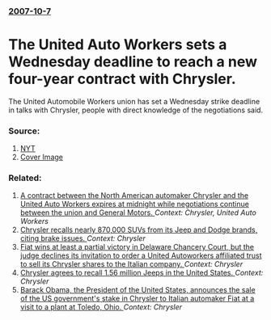 ### [2007-10-7](/news/2007/10/7/index.md)

#  The United Auto Workers sets a Wednesday deadline to reach a new four-year contract with Chrysler. 

The United Automobile Workers union has set a Wednesday strike deadline in talks with Chrysler, people with direct knowledge of the negotiations said.


### Source:

1. [NYT](http://www.nytimes.com/2007/10/08/business/08auto.html?ex=1349582400&en=e31a9cb7f42b0834&ei=5088&partner=rssnyt&emc=rss)
1. [Cover Image](https://static01.nyt.com/images/icons/t_logo_291_black.png)

### Related:

1. [A contract between the North American automaker Chrysler and the United Auto Workers expires at midnight while negotiations continue between the union and General Motors. ](/news/2011/09/15/a-contract-between-the-north-american-automaker-chrysler-and-the-united-auto-workers-expires-at-midnight-while-negotiations-continue-between.md) _Context: Chrysler, United Auto Workers_
2. [Chrysler recalls nearly 870,000 SUVs from its Jeep and Dodge brands, citing brake issues. ](/news/2014/04/2/chrysler-recalls-nearly-870-000-suvs-from-its-jeep-and-dodge-brands-citing-brake-issues.md) _Context: Chrysler_
3. [Fiat wins at least a partial victory in Delaware Chancery Court, but the judge declines its invitation to order a United Autoworkers affiliated trust to sell its Chrysler shares to the Italian company. ](/news/2013/07/30/fiat-wins-at-least-a-partial-victory-in-delaware-chancery-court-but-the-judge-declines-its-invitation-to-order-a-united-autoworkers-affilia.md) _Context: Chrysler_
4. [Chrysler agrees to recall 1.56 million Jeeps in the United States. ](/news/2013/06/18/chrysler-agrees-to-recall-1-56-million-jeeps-in-the-united-states.md) _Context: Chrysler_
5. [Barack Obama, the President of the United States, announces the sale of the US government's stake in Chrysler to Italian automaker Fiat at a visit to a plant at Toledo, Ohio. ](/news/2011/06/3/barack-obama-the-president-of-the-united-states-announces-the-sale-of-the-us-government-s-stake-in-chrysler-to-italian-automaker-fiat-at-a.md) _Context: Chrysler_
